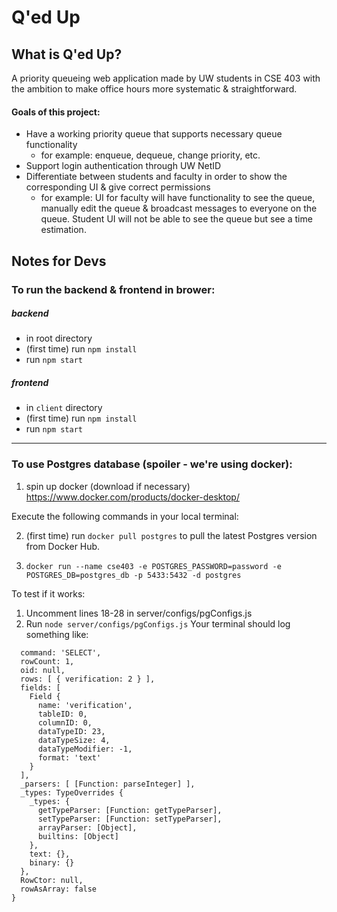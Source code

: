 # Q'ed Up
## What is Q'ed Up?
A priority queueing web application made by UW students in CSE 403 with the ambition to make office hours more systematic & straightforward.
#### Goals of this project:
- Have a working priority queue that supports necessary queue functionality
  - for example: enqueue, dequeue, change priority, etc.
- Support login authentication through UW NetID
- Differentiate between students and faculty in order to show the corresponding UI & give correct permissions
  - for example: UI for faculty will have functionality to see the queue, manually edit the queue & broadcast messages to everyone on the queue. Student UI will not be able to see the queue but see a time estimation.

## Notes for Devs
### To run the backend & frontend in brower:
##### backend
- in root directory
- (first time) run `npm install`
- run `npm start`
##### frontend
- in `client` directory
- (first time) run `npm install`
- run `npm start`
---
### To use Postgres database (spoiler - we're using docker):
1. spin up docker (download if necessary) https://www.docker.com/products/docker-desktop/ 

Execute the following commands in your local terminal:

2. (first time) run `docker pull postgres` to pull the latest Postgres version from Docker Hub. 

3. `docker run --name cse403 -e POSTGRES_PASSWORD=password -e POSTGRES_DB=postgres_db -p 5433:5432 -d postgres`


To test if it works:
1. Uncomment lines 18-28 in server/configs/pgConfigs.js
2. Run `node server/configs/pgConfigs.js`
Your terminal should log something like:
``` Result {
  command: 'SELECT',
  rowCount: 1,
  oid: null,
  rows: [ { verification: 2 } ],
  fields: [
    Field {
      name: 'verification',
      tableID: 0,
      columnID: 0,
      dataTypeID: 23,
      dataTypeSize: 4,
      dataTypeModifier: -1,
      format: 'text'
    }
  ],
  _parsers: [ [Function: parseInteger] ],
  _types: TypeOverrides {
    _types: {
      getTypeParser: [Function: getTypeParser],
      setTypeParser: [Function: setTypeParser],
      arrayParser: [Object],
      builtins: [Object]
    },
    text: {},
    binary: {}
  },
  RowCtor: null,
  rowAsArray: false
}
```